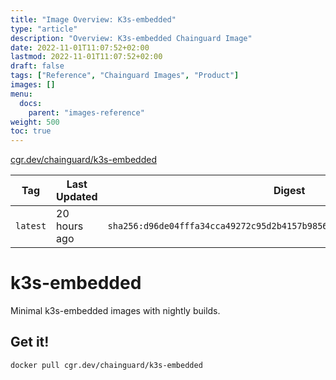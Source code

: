 ```yaml
---
title: "Image Overview: K3s-embedded"
type: "article"
description: "Overview: K3s-embedded Chainguard Image"
date: 2022-11-01T11:07:52+02:00
lastmod: 2022-11-01T11:07:52+02:00
draft: false
tags: ["Reference", "Chainguard Images", "Product"]
images: []
menu:
  docs:
    parent: "images-reference"
weight: 500
toc: true
---
```


[cgr.dev/chainguard/k3s-embedded](https://github.com/chainguard-images/images/tree/main/images/k3s-embedded)

| Tag      | Last Updated | Digest                                                                    |
|----------|--------------|---------------------------------------------------------------------------|
| `latest` | 20 hours ago | `sha256:d96de04fffa34cca49272c95d2b4157b9856e82d73a30cd306dd238e5a76c441` |

# k3s-embedded

Minimal k3s-embedded images with nightly builds.

## Get it!

```shell
docker pull cgr.dev/chainguard/k3s-embedded
```